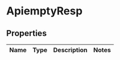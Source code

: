 # ApiemptyResp

## Properties
Name | Type | Description | Notes
------------ | ------------- | ------------- | -------------
